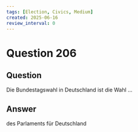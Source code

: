 ```yaml
---
tags: [Election, Civics, Medium]
created: 2025-06-16
review_interval: 0
---
```


# Question 206

## Question

Die Bundestagswahl in Deutschland ist die Wahl …

## Answer

des Parlaments für Deutschland
